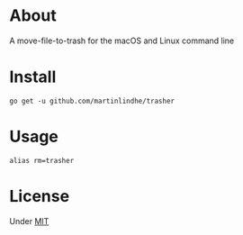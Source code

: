 # About

A move-file-to-trash for the macOS and Linux command line


# Install

```
go get -u github.com/martinlindhe/trasher
```


# Usage

`alias rm=trasher`


# License

Under [MIT](LICENSE)
